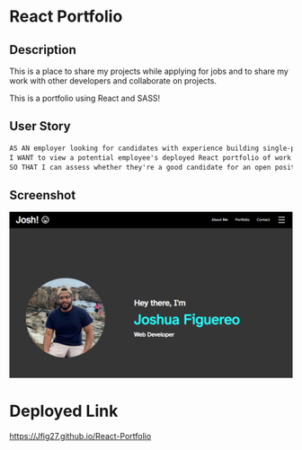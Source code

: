 # React Portfolio

## Description

This is a place to share my projects while applying for jobs and to share my work with other developers and collaborate on projects.

This is a portfolio using React and SASS!

## User Story

```md
AS AN employer looking for candidates with experience building single-page applications
I WANT to view a potential employee's deployed React portfolio of work samples
SO THAT I can assess whether they're a good candidate for an open position
```

## Screenshot

![portfolio](./Assets/portfolio.png)

# Deployed Link

https://Jfig27.github.io/React-Portfolio
